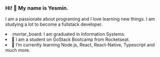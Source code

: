 ### Hi! 👋 My name is Yesmin. 
I am a passionate about programing and I love learning new things. I am studying a lot to become a fullstack developer.

<li> :mortar_board: I am graduated in Information Systems.</li>
<li> 🚀 I am a student on GoStack Bootcamp from Rocketseat.</li>
<li> 🌱 I’m currently learning Node.js, React, React-Native, Typescript and much more.</li>
